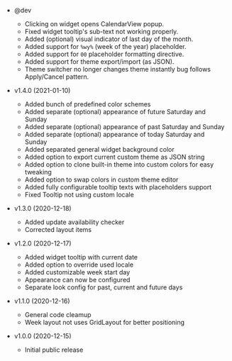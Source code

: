 * @dev
  * Clicking on widget opens CalendarView popup.
  * Fixed widget tooltip's sub-text not working properly.
  * Added (optional) visual indicator of last day of the month.
  * Added support for `%wy%` (week of the year) placeholder.
  * Added support for `00` placeholder formatting directive.
  * Added support for theme export/import (as JSON).
  * Theme switcher no longer changes theme instantly bug follows Apply/Cancel pattern.

* v1.4.0 (2021-01-10)
  * Added bunch of predefined color schemes
  * Added separate (optional) appearance of future Saturday and Sunday
  * Added separate (optional) appearance of past Saturday and Sunday
  * Added separate (optional) appearance of today Saturday and Sunday
  * Added separated general widget background color
  * Added option to export current custom theme as JSON string
  * Added option to clone built-in theme into custom colors for easy tweaking
  * Added option to swap colors in custom theme editor
  * Added fully configurable tooltip texts with placeholders support
  * Fixed Tooltip not using custom locale

* v1.3.0 (2020-12-18)
  * Added update availability checker
  * Corrected layout items

* v1.2.0 (2020-12-17)
  * Added widget tooltip with current date
  * Added option to override used locale
  * Added customizable week start day
  * Appearance can now be configured
  * Separate look config for past, current and future days

* v1.1.0 (2020-12-16)
  * General code cleamup
  * Week layout not uses GridLayout for better positioning

* v1.0.0 (2020-12-15)
  * Initial public release
